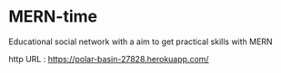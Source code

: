# MERN-time
Educational social network with a aim to get practical skills with MERN

http URL : https://polar-basin-27828.herokuapp.com/
